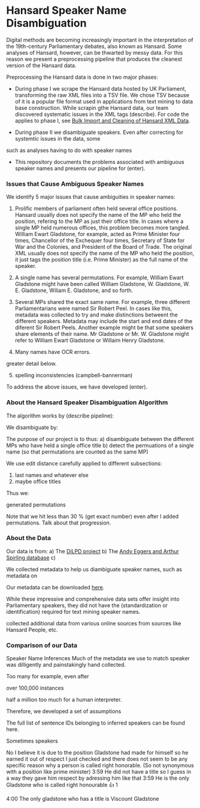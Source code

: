 # Hansard Speaker Name Disambiguation

Digital methods are becoming increasingly important in the interpretation of the 19th-century Parliamentary debates, also known as Hansard. Some analyses of Hansard, however, can be thwarted by messy data. For this reason we present a preprocessing pipeline that produces the cleanest version of the Hansard data.

Preprocessing the Hansard data is done in two major phases: 

- During phase I we scrape the Hansard data hosted by UK Parliament, transforming the raw XML files into a TSV file. We chose TSV because of it is a popular file format used in applications from text mining to data base construction. While scrapin gthe Hansard data, our team discovered systematic issues in the XML tags (describe). For code the applies to phase I, see [Bulk Import and Cleaning of Hansard XML Data](https://github.com/stephbuon/import_hansard_data).

- During phase II we disambiguate speakers. Even after correcting for systemtic issues in the data, some 

such as 
analyses having to do with speaker names 
 
- This repository documents the problems associated with ambiguous speaker names and presents our pipeline for (enter). 

### Issues that Cause Ambiguous Speaker Names

We identify 5 major issues that cause ambiguities in speaker names: 

1) Prolific members of parliament often held several office positions. Hansard usually does not specify the name of the MP who held the position, refering to the MP as just their office title. In cases where a single MP held numerous offices, this problem becomes more tangled. William Ewart Gladstone, for example, acted as Prime Minister four times, Chancellor of the Exchequer four times, Secretary of State for War and the Colonies, and President of the Board of Trade. The original XML usually does not specify the name of the MP who held the position, it just tags the position title (i.e. Prime Minister) as the full name of the speaker. 

2) A single name has several permutations. For example, William Ewart Gladstone might have been called William Gladstone, W. Gladstone, W. E. Gladstone, Wiliam E. Gladstone, and so forth. 

3) Several MPs shared the exact same name. For example, three different Parliamentarians were named Sir Robert Peel. In cases like this, metadata was collected to try and make distinctions betweent the different speakers. Metadata may include the start and end dates of the diferent Sir Robert Peels. Another example might be that some speakers share elements of their name. Mr Gladstone or Mr. W. Gladstone might refer to William Ewart Gladstone or Willaim Henry Gladstone. 

4) Many names have OCR errors. 

greater detail below. 

5) spelling inconsistencies (campbell-bannerman) 

To address the above issues, we have developed (enter). 

### About the Hansard Speaker Disambiguation Algorithm

The algorithm works by (describe pipeline): 

We disambiguate by: 

The purpose of our project is to thus: 
a) disambiguate between the different MPs who have held a single office title 
b) detect the permuations of a single name (so that permutations are counted as the same MP)

We use edit distance carefully applied to different subsections: 
1) last names and whatever else  
2) maybe office titles 


Thus we: 

generated permutations

Note that we hit less than 30 % (get exact number) even after I added permutations. Talk about that progression. 



### About the Data 

Our data is from: 
a) The [DiLPD project](https://sas-space.sas.ac.uk/4315/16/westminster-members.xml)
b) The [Andy Eggers and Arthur Spirling database]()
c) 




We collected metadata to help us diambiguate speaker names, such as metadata on 


Our metadata can be downloaded [here](). 

While these impressive and comprehensive data sets offer insight into Parliamentary speakers, they did not have the (standardization or identification) required for text mining speaker names. 

collected additional data from various online sources 
from sources like Hansard People, etc. 

### Comparison of our Data 







Speaker Name Inferences
Much of the metadata we use to match speaker was dilligently and painstakingly hand collected. 

Too many 
for example, even after

over 100,000 instances 

half a million 
too much for a human interpreter. 


Therefore, we developed a set of assumptions 


The full list of sentence IDs belonging to inferred speakers can be found here. 


Sometimes speakers 



No I believe it is due to the position Gladstone had made for himself so he earned it out of respect I just checked and there does not seem to be any specific reason why a person is called right honorable. (So not synonymous with a position like prime minister)
3:59
He did not have a title so I guess in a way they gave him respect by adressing him like that
3:59
He is the only Gladstone who is called right honourable
:+1:
1

4:00
The only gladstone who has a title is Viscount Gladstone





